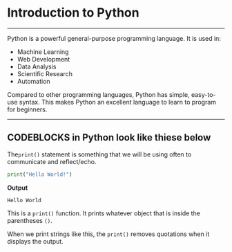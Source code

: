 # Introduction to Python
***
Python is a powerful general-purpose programming language. It is used in:

* Machine Learning
* Web Development
* Data Analysis
* Scientific Research
* Automation

Compared to other programming languages, Python has simple, easy-to-use syntax. This makes Python an excellent language to learn to program for beginners.
***
## CODEBLOCKS in Python look like thiese below
The`print()` statement is something that we will be using often to communicate and reflect/echo.

```python
print("Hello World!")
```

**Output**

```
Hello World
```

This is a `print()` function. It prints whatever object that is inside the parentheses `()`.

When we print strings like this, the `print()` removes quotations when it displays the output. 
